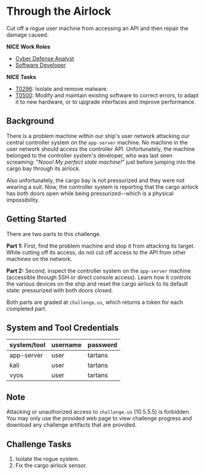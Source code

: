 # Through the Airlock

Cut off a rogue user machine from accessing an API and then repair the damage caused.

**NICE Work Roles**

- [Cyber Defense Analyst](https://niccs.cisa.gov/workforce-development/nice-framework/)
- [Software Developer](https://niccs.cisa.gov/workforce-development/nice-framework/)

**NICE Tasks**

- [T0296](https://niccs.cisa.gov/workforce-development/nice-framework/): Isolate and remove malware.
- [T0500](https://niccs.cisa.gov/workforce-development/nice-framework/): Modify and maintain existing software to correct errors, to adapt it to new hardware, or to upgrade interfaces and improve performance.

## Background

There is a problem machine within our ship's user network attacking our central controller system on the `app-server` machine. No machine in the user network should access the controller API. Unfortunately, the machine belonged to the controller system's developer, who was last seen screaming: "*Nooo! My perfect state machine!*" just before jumping into the cargo bay through its airlock.

Also unfortunately, the cargo bay is not pressurized and they were not wearing a suit. Now, the controller system is reporting that the cargo airlock has both doors open while being pressurized--which is a physical impossibility.

## Getting Started

There are two parts to this challenge.

**Part 1:** First, find the problem machine and stop it from attacking its target. While cutting off its access, do not cut off access to the API from other machines on the network.

**Part 2:** Second, inspect the controller system on the `app-server` machine (accessible through SSH or direct console access). Learn how it controls the various devices on the ship and reset the cargo airlock to its default state: pressurized with both doors closed.

Both parts are graded at `challenge.us`, which returns a token for each completed part.

## System and Tool Credentials

|system/tool|username|password|
|-----------|--------|--------|
|app-server|user|tartans|
|kali|user|tartans|
|vyos|user|tartans|

## Note

Attacking or unauthorized access to `challenge.us` (10.5.5.5) is forbidden. You may only use the provided web page to view challenge progress and download any challenge artifacts that are provided.

## Challenge Tasks

1. Isolate the rogue system.
2. Fix the cargo airlock sensor.
